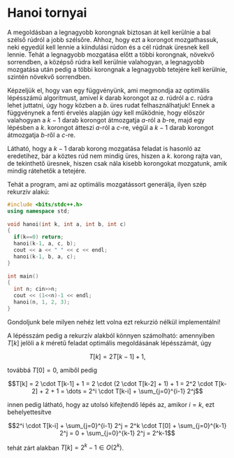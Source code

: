 # Hanoi tornyai

A megoldásban a legnagyobb korongnak biztosan át kell kerülnie a bal szélső rúdról a jobb szélsőre. Ahhoz, hogy ezt a korongot mozgathassuk, neki egyedül kell lennie a kiindulási rúdon és a cél rúdnak üresnek kell lennie. Tehát a legnagyobb mozgatása előtt a többi korongnak, növekvő sorrendben, a középső rúdra kell kerülnie valahogyan, a legnagyobb mozgatása után pedig a többi korongnak a legnagyobb tetejére kell kerülnie, szintén növekvő sorrendben.

Képzeljük el, hogy van egy függvényünk, ami megmondja az optimális lépésszámú algoritmust, amivel $k$ darab korongot az $a$. rúdról a $c$. rúdra lehet juttatni, úgy hogy közben a $b$. üres rudat felhasználhatjuk! Ennek a függvénynek a fenti érvelés alapján úgy kell működnie, hogy először valahogyan a $k-1$ darab korongot átmozgatja $a$-ról a $b$-re, majd egy lépésben a $k$. korongot átteszi $a$-ról a $c$-re, végül a $k-1$ darab korongot átmozgatja $b$-ről a $c$-re.

Látható, hogy a $k-1$ darab korong mozgatása feladat is hasonló az eredetihez, bár a köztes rúd nem mindig üres, hiszen a $k$. korong rajta van, de tekinthető üresnek, hiszen csak nála kisebb korongokat mozgatunk, amik mindig rátehetők a tetejére.

Tehát a program, ami az optimális mozgatássort generálja, ilyen szép rekurzív alakú:

```cpp
#include <bits/stdc++.h>
using namespace std;
 
void hanoi(int k, int a, int b, int c)
{
  if(k==0) return;
  hanoi(k-1, a, c, b);
  cout << a << " " << c << endl;
  hanoi(k-1, b, a, c);
}
 
int main()
{
  int n; cin>>n;
  cout << (1<<n)-1 << endl;
  hanoi(n, 1, 2, 3);
}
```

Gondoljunk bele milyen nehéz lett volna ezt rekurzió nélkül implementálni!

A lépésszám pedig a rekurzív alakból könnyen számolható: amennyiben $T[k]$ jelöli a
$k$ méretű feladat optimális megoldásának lépésszámát, úgy

$$T[k] = 2 T[k-1] + 1,$$

továbbá $T[0] = 0$, amiből pedig

$$T[k] = 2 \cdot T[k-1] + 1 = 2 \cdot (2 \cdot T[k-2] + 1) + 1 = 2^2 \cdot T[k-2] + 2 + 1 = \dots = 2^i \cdot T[k-i] + \sum_{j=0}^{i-1} 2^j$$

innen pedig látható, hogy az utolsó kifejtendő lépés az, amikor $i=k$, ezt behelyettesítve

$$2^i \cdot T[k-i] + \sum_{j=0}^{i-1} 2^j = 2^k \cdot T[0] + \sum_{j=0}^{k-1} 2^j = 0 + \sum_{j=0}^{k-1} 2^j = 2^k-1$$

tehát zárt alakban $T[k] = 2^k - 1 \in O(2^k)$.
